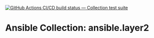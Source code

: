 [![GitHub Actions CI/CD build status — Collection test suite](https://github.com/ansible-collection-migration/ansible.layer2/workflows/Collection%20test%20suite/badge.svg?branch=master)](https://github.com/ansible-collection-migration/ansible.layer2/actions?query=workflow%3A%22Collection%20test%20suite%22)

Ansible Collection: ansible.layer2
=================================================
